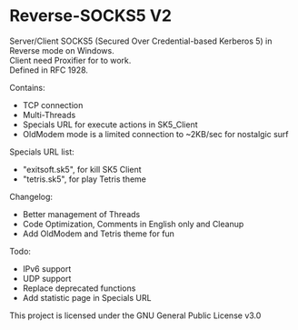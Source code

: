 # Reverse-SOCKS5 V2

Server/Client SOCKS5 (Secured Over Credential-based Kerberos 5) in Reverse mode on Windows.  
Client need Proxifier for to work.  
Defined in RFC 1928.  

Contains:
- TCP connection
- Multi-Threads
- Specials URL for execute actions in SK5_Client
- OldModem mode is a limited connection to ~2KB/sec for nostalgic surf

Specials URL list:
- "exitsoft.sk5", for kill SK5 Client
- "tetris.sk5", for play Tetris theme

Changelog:
- Better management of Threads
- Code Optimization, Comments in English only and Cleanup
- Add OldModem and Tetris theme for fun

Todo:
- IPv6 support
- UDP support
- Replace deprecated functions
- Add statistic page in Specials URL

This project is licensed under the GNU General Public License v3.0
